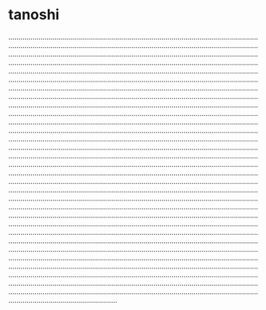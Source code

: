 # tanoshi
..........................................................................................................................................................................................................................................................................................................................................................................................................................................................................................................................................................................................................................................................................................................................................................................................................................................................................................................................................................................................................................................................................................................................................................................................................................................................................................................................................................................................................................................................................................................................................................................................................................................................................................................................................................................................................................................................................................................................................................................................................................................................................................................................................................................................................................................................................................................................................................................................................................................................................................................................................................................................................................................................................................................................................................................................................................................................................................................................................................................................................................................................................................................................................................................................................................................................................................................................................................................................................................................................................................................................................................................................................................................................................................................................................................................................................................................................................................................................................................................................................................................................